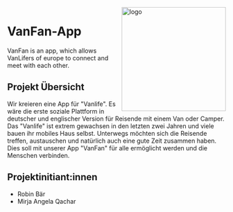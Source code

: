 <img align="right" width="240" height="240" href="/" src="https://github.com/VanFan-App/VanFan-Frontend/blob/main/doc/images/VanFan-Logo-Van-ohne-Hintergrund.png" alt="logo">

# VanFan-App
VanFan is an app, which allows VanLifers of europe to connect and meet with each other.

## Projekt Übersicht
Wir kreieren eine App für "Vanlife". Es wäre die erste soziale Plattform in deutscher und englischer Version für Reisende mit einem Van oder Camper. Das "Vanlife" ist extrem gewachsen in den letzten zwei Jahren und viele bauen ihr mobiles Haus selbst. Unterwegs möchten sich die Reisende treffen, austauschen und natürlich auch eine gute Zeit zusammen haben. Dies soll mit unserer App "VanFan" für alle ermöglicht werden und die Menschen verbinden.

## Projektinitiant:innen
- Robin Bär
- Mirja Angela Qachar

